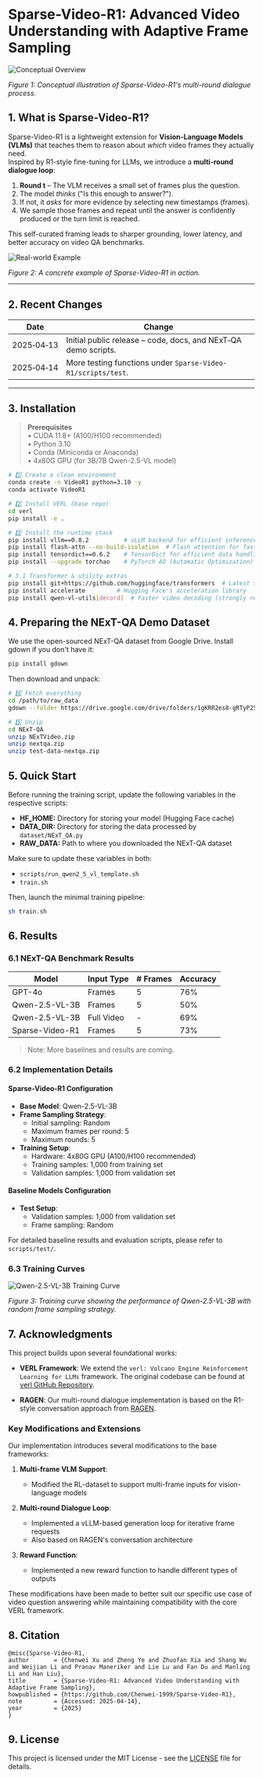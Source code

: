 # Sparse-Video-R1: Advanced Video Understanding with Adaptive Frame Sampling


![Conceptual Overview](public/sketch.png)

*Figure 1: Conceptual illustration of Sparse-Video-R1's multi-round dialogue process.*


## 1. What is Sparse-Video-R1?
Sparse-Video-R1 is a lightweight extension for **Vision-Language Models (VLMs)** that teaches them to reason about *which* video frames they actually need.  
Inspired by R1-style fine-tuning for LLMs, we introduce a **multi-round dialogue loop**:

1. **Round t** – The VLM receives a small set of frames plus the question.  
2. The model *thinks* ("Is this enough to answer?").  
3. If not, it *asks* for more evidence by selecting new timestamps (frames).  
4. We sample those frames and repeat until the answer is confidently produced or the turn limit is reached.

This self-curated framing leads to sharper grounding, lower latency, and better accuracy on video QA benchmarks.

![Real-world Example](public/example.png)

*Figure 2: A concrete example of Sparse-Video-R1 in action.*

---

## 2. Recent Changes
| Date       | Change                                               |
|------------|------------------------------------------------------|
| 2025‑04‑13 | Initial public release – code, docs, and NExT‑QA demo scripts. |
| 2025‑04‑14 | More testing functions under `Sparse-Video-R1/scripts/test`. |

---

## 3. Installation

> **Prerequisites**  
> • CUDA 11.8+ (A100/H100 recommended)  
> • Python 3.10  
> • Conda (Miniconda or Anaconda)  
> • 4x80G GPU (for 3B/7B Qwen-2.5-VL model)

```bash
# 1️⃣ Create a clean environment
conda create -n VideoR1 python=3.10 -y
conda activate VideoR1

# 2️⃣ Install VERL (base repo)
cd verl
pip install -e .

# 3️⃣ Install the runtime stack
pip install vllm==0.8.2          # vLLM backend for efficient inference
pip install flash-attn --no-build-isolation  # Flash attention for faster training
pip install tensordict==0.6.2    # TensorDict for efficient data handling
pip install --upgrade torchao    # PyTorch AO (Automatic Optimization)

# 3.1 Transformer & utility extras
pip install git+https://github.com/huggingface/transformers  # Latest transformers for Qwen-VL 2.5 support
pip install accelerate         # Hugging Face's acceleration library
pip install qwen-vl-utils[decord]  # Faster video decoding (strongly recommended)
```

## 4. Preparing the NExT-QA Demo Dataset
We use the open-sourced NExT-QA dataset from Google Drive. Install gdown if you don't have it:
```bash
pip install gdown
```

Then download and unpack:
```bash
# 4️⃣ Fetch everything
cd /path/to/raw_data
gdown --folder https://drive.google.com/drive/folders/1gKRR2es8-gRTyP25CvrrVtV6aN5UxttF

# 5️⃣ Unzip
cd NExT-QA
unzip NExTVideo.zip
unzip nextqa.zip
unzip test-data-nextqa.zip
```

## 5. Quick Start

Before running the training script, update the following variables in the respective scripts:

- **HF_HOME:** Directory for storing your model (Hugging Face cache)
- **DATA_DIR:** Directory for storing the data processed by `dataset/NExT_QA.py`
- **RAW_DATA:** Path to where you downloaded the NExT-QA dataset

Make sure to update these variables in both:
- `scripts/run_qwen2_5_vl_template.sh`
- `train.sh`

Then, launch the minimal training pipeline:
```bash
sh train.sh
```

## 6. Results

### 6.1 NExT-QA Benchmark Results

| Model | Input Type | # Frames | Accuracy |
|-------|------------|----------|----------|
| GPT-4o | Frames | 5 | 76% |
| Qwen-2.5-VL-3B | Frames | 5 | 50% |
| Qwen-2.5-VL-3B | Full Video | - | 69% |
| Sparse-Video-R1 | Frames | 5 | 73% |

> Note: More baselines and results are coming.

### 6.2 Implementation Details

#### Sparse-Video-R1 Configuration
- **Base Model**: Qwen-2.5-VL-3B
- **Frame Sampling Strategy**:
  - Initial sampling: Random
  - Maximum frames per round: 5
  - Maximum rounds: 5
- **Training Setup**:
  - Hardware: 4x80G GPU (A100/H100 recommended)
  - Training samples: 1,000 from training set
  - Validation samples: 1,000 from validation set

#### Baseline Models Configuration
- **Test Setup**:
  - Validation samples: 1,000 from validation set
  - Frame sampling: Random

For detailed baseline results and evaluation scripts, please refer to `scripts/test/`.

### 6.3 Training Curves

![Qwen-2.5-VL-3B Training Curve](public/Qwen_2.5_VL_3B_random_training_curve.png)

*Figure 3: Training curve showing the performance of Qwen-2.5-VL-3B with random frame sampling strategy.*



## 7. Acknowledgments

This project builds upon several foundational works:

- **VERL Framework**: We extend the `verl: Volcano Engine Reinforcement Learning for LLMs` framework. The original codebase can be found at [verl GitHub Repository](https://github.com/volcengine).

- **RAGEN**: Our multi-round dialogue implementation is based on the R1-style conversation approach from [RAGEN](https://github.com/RAGEN-AI/RAGEN).

### Key Modifications and Extensions

Our implementation introduces several modifications to the base frameworks:

1. **Multi-frame VLM Support**: 
   - Modified the RL-dataset to support multi-frame inputs for vision-language models

2. **Multi-round Dialogue Loop**:
   - Implemented a vLLM-based generation loop for iterative frame requests
   - Also based on RAGEN's conversation architecture

3. **Reward Function**:
   - Implemented a new reward function to handle different types of outputs

These modifications have been made to better suit our specific use case of video question answering while maintaining compatibility with the core VERL framework.

## 8. Citation

```
@misc{Sparse-Video-R1,
author       = {Chenwei Xu and Zheng Ye and Zhuofan Xia and Shang Wu and Weijian Li and Pranav Maneriker and Lie Lu and Fan Du and Manling Li and Han Liu},
title        = {Sparse-Video-R1: Advanced Video Understanding with Adaptive Frame Sampling},
howpublished = {https://github.com/Chenwei-1999/Sparse-Video-R1},
note         = {Accessed: 2025-04-14},
year         = {2025}
}
```

## 9. License

This project is licensed under the MIT License - see the [LICENSE](LICENSE) file for details.